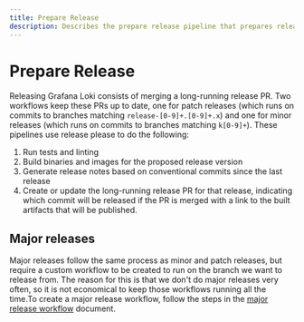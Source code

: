 ```yaml
---
title: Prepare Release
description: Describes the prepare release pipeline that prepares release PRs for Grafana Loki.
---
```

# Prepare Release

Releasing Grafana Loki consists of merging a long-running release PR. Two workflows keep these PRs up to date, one for patch releases (which runs on commits to branches matching `release-[0-9]+.[0-9]+.x`) and one for minor releases (which runs on commits to branches matching `k[0-9]+`). These pipelines use release please to do the following:

1. Run tests and linting
1. Build binaries and images for the proposed release version
1. Generate release notes based on conventional commits since the last release
1. Create or update the long-running release PR for that release, indicating which commit will be released if the PR is merged with a link to the built artifacts that will be published.

## Major releases

Major releases follow the same process as minor and patch releases, but require a custom workflow to be created to run on the branch we want to release from. The reason for this is that we don't do major releases very often, so it is not economical to keep those workflows running all the time.To create a major release workflow, follow the steps in the [major release workflow](./major-release.md) document.
